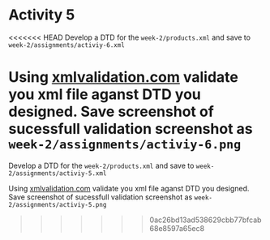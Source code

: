 # Activity 5

<<<<<<< HEAD
Develop a DTD for the `week-2/products.xml` and save to `week-2/assignments/activiy-6.xml`

Using [xmlvalidation.com](xmlvalidation.com) validate you xml file aganst DTD you designed. Save screenshot of sucessfull validation screenshot as `week-2/assignments/activiy-6.png`
=======
Develop a DTD for the `week-2/products.xml` and save to `week-2/assignments/activiy-5.xml`

Using [xmlvalidation.com](xmlvalidation.com) validate you xml file aganst DTD you designed. Save screenshot of sucessfull validation screenshot as `week-2/assignments/activiy-5.png`
>>>>>>> 0ac26bd13ad538629cbb77bfcab68e8597a65ec8
